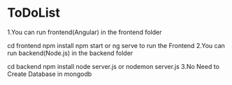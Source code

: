 # ToDoList


1.You can run frontend(Angular) in the frontend folder

cd frontend
npm install
npm start or ng serve to run the Frontend
2.You can run backend(Node.js) in the backend folder

cd backend
npm install
node server.js or nodemon server.js
3.No Need to Create Database in mongodb
